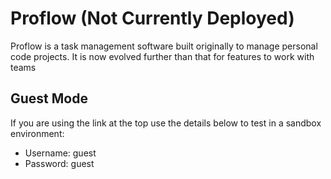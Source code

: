 # Proflow (Not Currently Deployed)
Proflow is a task management software built originally to manage personal code projects. It is now evolved further than that for features to work with teams
## Guest Mode
If you are using the link at the top use the details below to test in a sandbox environment:
- Username: guest
- Password: guest
